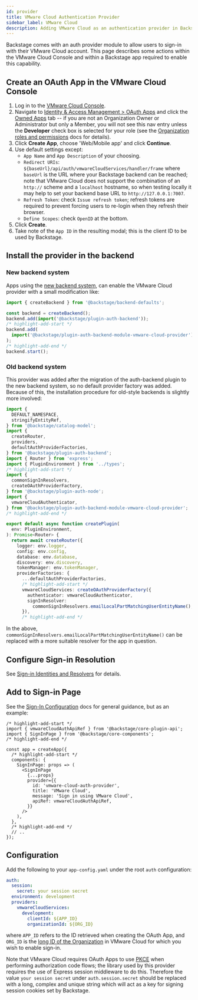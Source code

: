 ```yaml
---
id: provider
title: VMware Cloud Authentication Provider
sidebar_label: VMware Cloud
description: Adding VMware Cloud as an authentication provider in Backstage
---
```


Backstage comes with an auth provider module to allow users to sign-in with
their VMware Cloud account. This page describes some actions within the VMware
Cloud Console and within a Backstage app required to enable this capability.

## Create an OAuth App in the VMware Cloud Console

1. Log in to the [VMware Cloud Console](https://console.cloud.vmware.com).
1. Navigate to [Identity & Access Management > OAuth
   Apps](https://console.cloud.vmware.com/csp/gateway/portal/#/consumer/usermgmt/oauth-apps)
   and click the [Owned
   Apps](https://console.cloud.vmware.com/csp/gateway/portal/#/consumer/usermgmt/oauth-apps/owned-apps/view)
   tab -- if you are not an Organization Owner or Administrator but only a
   Member, you will not see this nav entry unless the **Developer** check box is
   selected for your role (see the [Organization roles and
   permissions](https://docs.vmware.com/en/VMware-Cloud-services/services/Using-VMware-Cloud-Services/GUID-C11D3AAC-267C-4F16-A0E3-3EDF286EBE53.html#organization-roles-and-permissions-0)
   docs for details).
1. Click **Create App**, choose 'Web/Mobile app' and click **Continue**.
1. Use default settings except:
   - `App Name` and `App Description` of your choosing.
   - `Redirect URIs`: `${baseUrl}/api/auth/vmwareCloudServices/handler/frame`
     where `baseUrl` is the URL where your Backstage backend can be reached;
     note that VMware Cloud does not support the combination of an `http://`
     scheme and a `localhost` hostname, so when testing locally it may help to
     set your backend base URL to `http://127.0.0.1:7007`.
   - `Refresh Token`: check `Issue refresh token`; refresh tokens are required
     to prevent forcing users to re-login when they refresh their browser.
   - `Define Scopes`: check `OpenID` at the bottom.
1. Click **Create**.
1. Take note of the `App ID` in the resulting modal; this is the client ID to be
   used by Backstage.

## Install the provider in the backend

### New backend system

Apps using the [new backend system](../../backend-system/index.md),
can enable the VMware Cloud provider with a small modification like:

```ts title="packages/backend-next/src/index.ts"
import { createBackend } from '@backstage/backend-defaults';

const backend = createBackend();
backend.add(import('@backstage/plugin-auth-backend'));
/* highlight-add-start */
backend.add(
  import('@backstage/plugin-auth-backend-module-vmware-cloud-provider'),
);
/* highlight-add-end */
backend.start();
```

### Old backend system

This provider was added after the migration of the auth-backend plugin to the
new backend system, so no default provider factory was added. Because of this,
the installation procedure for old-style backends is slightly more involved:

```ts title="packages/backend/src/plugins/auth.ts"
import {
  DEFAULT_NAMESPACE,
  stringifyEntityRef,
} from '@backstage/catalog-model';
import {
  createRouter,
  providers,
  defaultAuthProviderFactories,
} from '@backstage/plugin-auth-backend';
import { Router } from 'express';
import { PluginEnvironment } from '../types';
/* highlight-add-start */
import {
  commonSignInResolvers,
  createOAuthProviderFactory,
} from '@backstage/plugin-auth-node';
import {
  vmwareCloudAuthenticator,
} from '@backstage/plugin-auth-backend-module-vmware-cloud-provider';
/* highlight-add-end */

export default async function createPlugin(
  env: PluginEnvironment,
): Promise<Router> {
  return await createRouter({
    logger: env.logger,
    config: env.config,
    database: env.database,
    discovery: env.discovery,
    tokenManager: env.tokenManager,
    providerFactories: {
      ...defaultAuthProviderFactories,
      /* highlight-add-start */
      vmwareCloudServices: createOAuthProviderFactory({
        authenticator: vmwareCloudAuthenticator,
        signInResolver:
          commonSignInResolvers.emailLocalPartMatchingUserEntityName(),
      }),
      /* highlight-add-end */
```

In the above, `commonSignInResolvers.emailLocalPartMatchingUserEntityName()`
can be replaced with a more suitable resolver for the app in question.

## Configure Sign-in Resolution

See [Sign-in Identities and Resolvers](../identity-resolver.md) for details.

## Add to Sign-in Page

See the [Sign-In Configuration](../index.md#sign-in-configuration) docs for
general guidance, but as an example:

```tsx title="packages/app/src/App.tsx"
/* highlight-add-start */
import { vmwareCloudAuthApiRef } from '@backstage/core-plugin-api';
import { SignInPage } from '@backstage/core-components';
/* highlight-add-end */

const app = createApp({
  /* highlight-add-start */
  components: {
    SignInPage: props => (
      <SignInPage
        {...props}
        provider={{
          id: 'vmware-cloud-auth-provider',
          title: 'VMware Cloud',
          message: 'Sign in using VMware Cloud',
          apiRef: vmwareCloudAuthApiRef,
        }}
      />
    ),
  },
  /* highlight-add-end */
  // ..
});
```

## Configuration

Add the following to your `app-config.yaml` under the root `auth` configuration:

```yaml
auth:
  session:
    secret: your session secret
  environment: development
  providers:
    vmwareCloudServices:
      development:
        clientId: ${APP_ID}
        organizationId: ${ORG_ID}
```

where `APP_ID` refers to the ID retrieved when creating the OAuth App, and
`ORG_ID` is the [long ID of the
Organization](https://docs.vmware.com/en/VMware-Cloud-services/services/Using-VMware-Cloud-Services/GUID-CF9E9318-B811-48CF-8499-9419997DC1F8.html#view-the-organization-id-1)
in VMware Cloud for which you wish to enable sign-in.

Note that VMware Cloud requires OAuth Apps to use
[PKCE](https://oauth.net/2/pkce/) when performing authorization code flows; the
library used by this provider requires the use of Express session middleware to
do this. Therefore the value `your session secret` under `auth.session.secret`
should be replaced with a long, complex and unique string which will act as a
key for signing session cookies set by Backstage.
